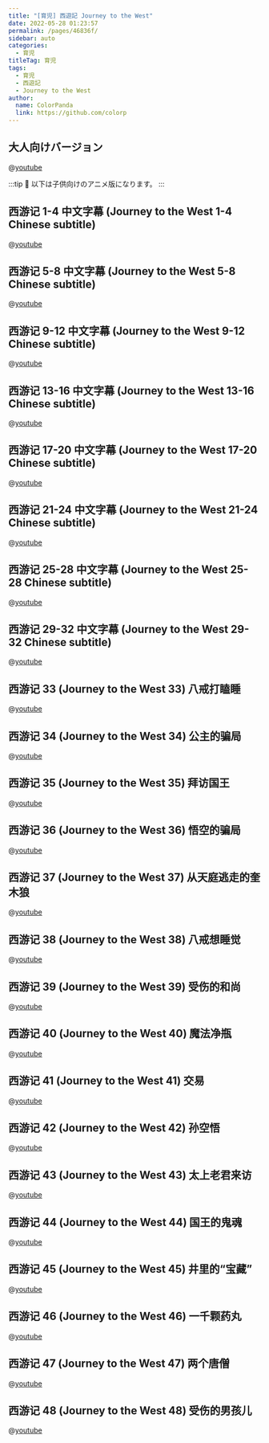 ```yaml
---
title: "[育児] 西遊記 Journey to the West"
date: 2022-05-28 01:23:57
permalink: /pages/46836f/
sidebar: auto
categories:
  - 育児
titleTag: 育児
tags:
  - 育児
  - 西遊記
  - Journey to the West
author:
  name: ColorPanda
  link: https://github.com/colorp
---
```


## 大人向けバージョン

@[youtube](https://www.youtube.com/watch?v=K3KNpyKILHM&list=PLIj4BzSwQ-_sfc7l2xm1wQswAd5jqrrDS)

:::tip 🐼
以下は子供向けのアニメ版になります。
:::

## 西游记 1-4 中文字幕 (Journey to the West 1-4 Chinese subtitle)

@[youtube](https://www.youtube.com/watch?v=vhsG3GQSPCs)

## 西游记 5-8 中文字幕 (Journey to the West 5-8 Chinese subtitle)

@[youtube](https://www.youtube.com/watch?v=exAXRuF9YOM)

## 西游记 9-12 中文字幕 (Journey to the West 9-12 Chinese subtitle)

@[youtube](https://www.youtube.com/watch?v=Y4CTyI_m9_Y)

## 西游记 13-16 中文字幕 (Journey to the West 13-16 Chinese subtitle)

@[youtube](https://www.youtube.com/watch?v=JHb2F9UNzsQ)

## 西游记 17-20 中文字幕 (Journey to the West 17-20 Chinese subtitle)

@[youtube](https://www.youtube.com/watch?v=STDJM-I6hsE)

## 西游记 21-24 中文字幕 (Journey to the West 21-24 Chinese subtitle)

@[youtube](https://www.youtube.com/watch?v=FqEd0xqPF2s)

## 西游记 25-28 中文字幕 (Journey to the West 25-28 Chinese subtitle)

@[youtube](https://www.youtube.com/watch?v=2NK3oRWnz3I)

## 西游记 29-32 中文字幕 (Journey to the West 29-32 Chinese subtitle)

@[youtube](https://www.youtube.com/watch?v=b0RAAuj-CmE)

## 西游记 33 (Journey to the West 33) 八戒打瞌睡

@[youtube](https://www.youtube.com/watch?v=1qWwZtG2H5M)

## 西游记 34 (Journey to the West 34) 公主的骗局

@[youtube](https://www.youtube.com/watch?v=5pHjzkJY2QU)

## 西游记 35 (Journey to the West 35) 拜访国王

@[youtube](https://www.youtube.com/watch?v=w0AZv3CL14E)

## 西游记 36 (Journey to the West 36) 悟空的骗局

@[youtube](https://www.youtube.com/watch?v=nuva-q6u0OQ)

## 西游记 37 (Journey to the West 37) 从天庭逃走的奎木狼

@[youtube](https://www.youtube.com/watch?v=UzCHQZrya8c)

## 西游记 38 (Journey to the West 38) 八戒想睡觉

@[youtube](https://www.youtube.com/watch?v=qwWENq_Qvoo)

## 西游记 39 (Journey to the West 39) 受伤的和尚

@[youtube](https://www.youtube.com/watch?v=jsQpWcTbYOw)

## 西游记 40 (Journey to the West 40) 魔法净瓶

@[youtube](https://www.youtube.com/watch?v=cJB2wEJwWYk)

## 西游记 41 (Journey to the West 41) 交易

@[youtube](https://www.youtube.com/watch?v=KibiNd7MmiQ)

## 西游记 42 (Journey to the West 42) 孙空悟

@[youtube](https://www.youtube.com/watch?v=wmzcivtALE0)

## 西游记 43 (Journey to the West 43) 太上老君来访

@[youtube](https://www.youtube.com/watch?v=axlQTkez8Jo)

## 西游记 44 (Journey to the West 44) 国王的鬼魂

@[youtube](https://www.youtube.com/watch?v=URA1GDL696c)

## 西游记 45 (Journey to the West 45) 井里的“宝藏”

@[youtube](https://www.youtube.com/watch?v=sklTlVnsgLs)

## 西游记 46 (Journey to the West 46) 一千颗药丸

@[youtube](https://www.youtube.com/watch?v=V3ZKUXxCGok)

## 西游记 47 (Journey to the West 47) 两个唐僧

@[youtube](https://www.youtube.com/watch?v=cGGb2u0u114)

## 西游记 48 (Journey to the West 48) 受伤的男孩儿

@[youtube](https://www.youtube.com/watch?v=kf_tiTOVBCc)
